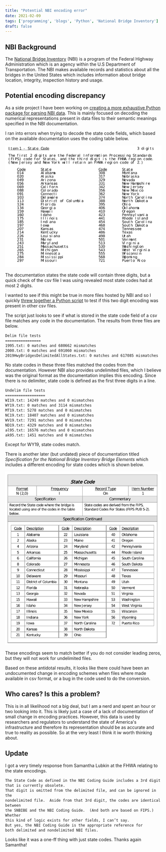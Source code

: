 ```yaml
---
title: "Potential NBI encoding error"
date: 2021-02-09
tags: ['programming', 'blogs', 'Python', 'National Bridge Inventory']
draft: false
---
```


## NBI Background

The [National Bridge Inventory](https://www.fhwa.dot.gov/about/) (NBI) is a program
of the Federal Highway Administration which is an agency within the U.S
Department of Transportation. The NBI makes available records and statistics
about all the bridges in the United States which includes information about
bridge location, integrity, inspection history and usage.

## Potential encoding discrepancy

As a side project I have been working on [creating a more exhaustive Python
package for parsing NBI data](https://github.com/EthanHolleman/pyBridgeInv). 
This is mainly focused on decoding the
numerical representations present in data files to their semantic meanings
specified in the NBI documentation. 

I ran into errors when trying to decode the state code fields, which based
on the available documentation uses the coding table below.

![](/posts/images/og_code_table.png)

The documentation states the state code will contain three digits, but a quick
check of the csv file I was using revealed most state codes had at most 2 digits.

I wanted to see if this might be true in more files hosted by NBI and so I quickly
[threw together a Python script](https://github.com/EthanHolleman/NBI_state_code_test)
to test if this two digit encoding was present in other csv files.

The script just looks to see if what is stored in the state code field of a 
csv file matches any code in the documentation. The results from three files
are below.

```
Delim file tests 
================
1995.txt: 0 matches and 680662 mismatches
2000.txt: 0 matches and 691060 mismatches
2019HwyBridgesDelimitedAllStates.txt: 0 matches and 617085 mismatches
```

No state codes in these three files matched the codes from the documentation.
However NBI also provides undelimited files, which I believe was the original
format as the documentation implies this encoding. Since there is no delimiter, 
state code is defined as the first three digits in a line.

```
Undelim file tests 
==================
WI19.txt: 14249 matches and 0 mismatches
WY19.txt: 0 matches and 3114 mismatches
MT19.txt: 5278 matches and 0 mismatches
NC19.txt: 18407 matches and 0 mismatches
WV19.txt: 7291 matches and 0 mismatches
ND19.txt: 4329 matches and 0 mismatches
al95.txt: 16576 matches and 0 mismatches
ak95.txt: 1451 matches and 0 mismatches
```

Except for WY19, state codes match. 

There is another later (but undated) piece of documentation titled
*Specification for the National Bridge Inventory Bridge Elements* which includes
a different encoding for state codes which is shown below.

![](/posts/images/element_state_code_table.png)

These encodings seem to match better if you do not consider leading zeros, but
they will not work for undelimited files.

Based on these antidotal results, it looks like there could have been
an undocumented change in encoding schemes when files where made available
in csv format, or a bug in the code used to do the conversion.

## Who cares? Is this a problem?

This is in all likelihood not a big deal, but I am a nerd and spent an hour or
two looking into it. This is likely just a case of a lack of documentation
of small change in encoding practices. However, this data is used by researchers 
and regulators to understand the state of America's infrastructure and therefore
its representation should be as accurate and true to reality as
possible. So at the very least I think it iw worth thinking about.

## Update

I got a very timely response from Samantha Lubkin at the FHWA
relating to the state encodings.

```
The State Code as defined in the NBI Coding Guide includes a 3rd digit that is currently obsolete.  
That digit is omitted from the delimited file, and can be ignored in the 
nondelimited file.  Aside from that 3rd digit, the codes are identical between 
the SNBIBE and the NBI Coding Guide.  (And both are based on FIPS.)  Whether 
this kind of logic exists for other fields, I can’t say.  
But yes, the NBI Coding Guide is the appropriate reference for 
both delimited and nondelimited NBI files.
```

Looks like it was a one-ff thing with just state codes. Thanks again Samantha!